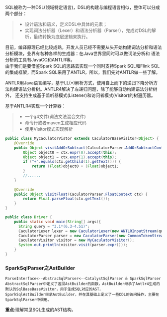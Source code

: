 SQL被称为一种DSL(领域特定语言)，DSL的构建与编程语言相似，整体可以分成两个部分：
>* 设计语法和语义，定义DSL中具体的元素；
>* 实现词法分析器（Lexer）和语法分析器（Parser），完成对DSL的解析，最终转换为底层逻辑来执行。

目前，编译原理已经比较成熟，开发人员已经不需要从头开始构建词法分析和语法分析模块，业界有各种各样的生成器：在Java世界里同时可以做词法分析和
语法分析的工具有JavaCC和ANTLR等。    
由于我们是要借鉴Spark SQL的思路去实现一个同时支持Spark SQL和Flink SQL的集成框架，而Spark SQL采用了ANTLR，所以，我们先对ANTLR做一些了解。


ANTLR用Java语言编写，基于LL(*)解析方式，使用自上而下的递归下降分析方法构建语法分析树。ANTLR4解决了左递归问题，除了能够自动构建语法分析树外，
还支持生成基于监听器模式(Listener)和访问者模式(Visitor)的树遍历器。


基于ANTLR4实现一个计算器：
>* 一个g4文件(词法文法混合文件)
>* 命令行或者maven生成相应代码
>* 使用Visitor模式实现解析

```java
public class MyCaculatorVistor extends CaculatorBaseVisitor<Object> {
    @Override
    public Object visitAddOrSubtract(CalculatorParser.AddOrSubtractContext ctx) {
        Object object0 = ctx.expr(0).accept(this);
        Object object1 = ctx.expr(1).accept(this);
        if ("+".equals(ctx.getChild(1).getText())) {
            return (Float)object0 + (Float)object1;
        } 
        //......
    }
    
    @Override
    public Object visitFloat(CaculatorParser.FloatContext ctx) {
        return Float.parseFloat(ctx.getText());
    }
}
```
```java
public class Driver {
    public static void main(String[] args){
      String query = "3.1*(6.3-4.51)";
      CaculatorLexer lexer = new CaculatorLexer(new ANTLRInputStream(query));
      CaculatorParser parser = new CaculatorParser(new CommonTokenStream(lexer));
      CaculatorVisitor visitor = new MyCaculatorVisitor();
      System.out.println(visitor.visit(parser.expr()));
    }
}
```
### SparkSqlParser之AstBuilder
```
ParseInterface<--AbstracSqlParser<--CatalystSqlParser & SparkSqlParser   
AbstractSqlParser中定义了返回AstBuilder的函数，AstBuilder继承了Antlr4生成的默认的SqlBaseBaseVisitor，用于生成SQL对应的AST，
SparkSqlAstBuilder继承AstBuilder，并在其基础上定义了一些DDL的访问操作，主要在SparkSqlParser中调用。
```
**重点**:理解常见SQL生成的AST结构。